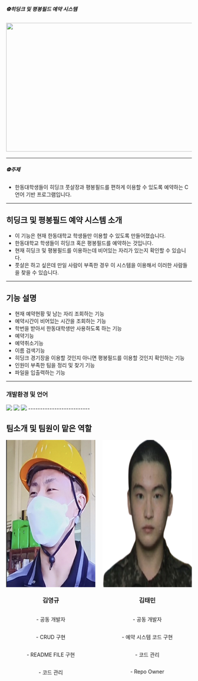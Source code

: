 ##### ⚽️히딩크 및 평봉필드 예약 시스템
<img src="./assets/football.png" width="700" height="350">





-----------------------
 



##### ⚽️주제 
- 한동대학생들이 히딩크 풋살장과 평봉필드를 편하게 이용할 수 있도록 예약하는 C 언어 기반 프로그램입니다.
-------------------------


## 히딩크 및 평봉필드 예약 시스템 소개 
- 이 기능은 현재 한동대학교 학생들만 이용할 수 있도록 만들어졌습니다.
- 한동대학교 학생들이 히딩크 혹은 평봉필드를 예약하는 것입니다.
- 현재 히딩크 및 평봉필드를 이용하는데 비어있는 자리가 있는지 확인할 수 있습니다.
- 풋살은 하고 싶은데 만일 사람이 부족한 경우 이 시스템을 이용해서 이러한 사람들을 찾을 수 있습니다.
--------------------------



## 기능 설명
- 현재 예약현황 및 남는 자리 조회하는 기능
- 예약시간이 비어있는 시간을 조회하는 기능
- 학번을 받아서 한동대학생만 사용하도록 하는 기능
- 예약기능
- 예약취소기능
- 이름 검색기능
- 히딩크 경기장을 이용할 것인지 아니면 평봉필드를 이용할 것인지 확인하는 기능
- 인원이 부족한 팀을 정리 및 찾기 기능
- 파일을 입출력하는 기능
--------------------------




### 개발환경 및 언어
 <img src="https://img.shields.io/badge/HTML-E34F26?style=flat-square&logo=HTML5&logoColor=white"/>
 <img src="https://img.shields.io/badge/C-00CCFF?style=flat-square&logo=C&logoColor="white"/>
 <img src="https://img.shields.io/badge/VisualStudioCode-0000FF?style=flat-square&logo=VisualStudioCode&logoColor="black"/>
--------------------------



<h2>팀소개 및 팀원이 맡은 역할</h2>

<div style="display: flex; justify-content: center;">
  <div style="display: flex; flex-direction: column; align-items: center; margin-right: 20px;">
    <img src="./assets/bok.png" width="500" height="400">
    <h3>김영규</h3>
    <p>- 공동 개발자</p>
    <p>- CRUD 구현</p>
    <p>- README FILE 구현</p>
    <p>- 코드 관리</p>
  </div>
  <div style="display: flex; flex-direction: column; align-items: center;">
    <img src="./assets/taemin.png" width="500" height="400">
    <h3>김태민</h3>
    <p>- 공동 개발자</p>
    <p>- 예약 시스템 코드 구현</p>
    <p>- 코드 관리</p>
    <p>- Repo Owner</p>
  </div>
</div>





